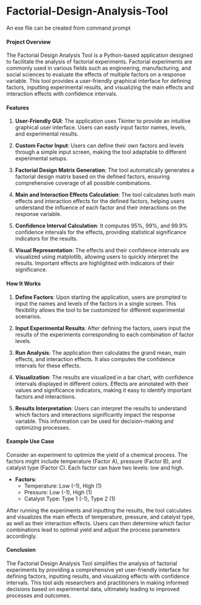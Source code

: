 # Factorial-Design-Analysis-Tool


An exe file can be created from command prompt

#### Project Overview

The Factorial Design Analysis Tool is a Python-based application designed to facilitate the analysis of factorial experiments. Factorial experiments are commonly used in various fields such as engineering, manufacturing, and social sciences to evaluate the effects of multiple factors on a response variable. This tool provides a user-friendly graphical interface for defining factors, inputting experimental results, and visualizing the main effects and interaction effects with confidence intervals.

#### Features

1. **User-Friendly GUI**: The application uses Tkinter to provide an intuitive graphical user interface. Users can easily input factor names, levels, and experimental results.

2. **Custom Factor Input**: Users can define their own factors and levels through a simple input screen, making the tool adaptable to different experimental setups.

3. **Factorial Design Matrix Generation**: The tool automatically generates a factorial design matrix based on the defined factors, ensuring comprehensive coverage of all possible combinations.

4. **Main and Interaction Effects Calculation**: The tool calculates both main effects and interaction effects for the defined factors, helping users understand the influence of each factor and their interactions on the response variable.

5. **Confidence Interval Calculation**: It computes 95%, 99%, and 99.9% confidence intervals for the effects, providing statistical significance indicators for the results.

6. **Visual Representation**: The effects and their confidence intervals are visualized using matplotlib, allowing users to quickly interpret the results. Important effects are highlighted with indicators of their significance.

#### How It Works

1. **Define Factors**: Upon starting the application, users are prompted to input the names and levels of the factors in a single screen. This flexibility allows the tool to be customized for different experimental scenarios.

2. **Input Experimental Results**: After defining the factors, users input the results of the experiments corresponding to each combination of factor levels.

3. **Run Analysis**: The application then calculates the grand mean, main effects, and interaction effects. It also computes the confidence intervals for these effects.

4. **Visualization**: The results are visualized in a bar chart, with confidence intervals displayed in different colors. Effects are annotated with their values and significance indicators, making it easy to identify important factors and interactions.

5. **Results Interpretation**: Users can interpret the results to understand which factors and interactions significantly impact the response variable. This information can be used for decision-making and optimizing processes.

#### Example Use Case

Consider an experiment to optimize the yield of a chemical process. The factors might include temperature (Factor A), pressure (Factor B), and catalyst type (Factor C). Each factor can have two levels: low and high.

- **Factors**:
  - Temperature: Low (-1), High (1)
  - Pressure: Low (-1), High (1)
  - Catalyst Type: Type 1 (-1), Type 2 (1)

After running the experiments and inputting the results, the tool calculates and visualizes the main effects of temperature, pressure, and catalyst type, as well as their interaction effects. Users can then determine which factor combinations lead to optimal yield and adjust the process parameters accordingly.

#### Conclusion

The Factorial Design Analysis Tool simplifies the analysis of factorial experiments by providing a comprehensive yet user-friendly interface for defining factors, inputting results, and visualizing effects with confidence intervals. This tool aids researchers and practitioners in making informed decisions based on experimental data, ultimately leading to improved processes and outcomes.
